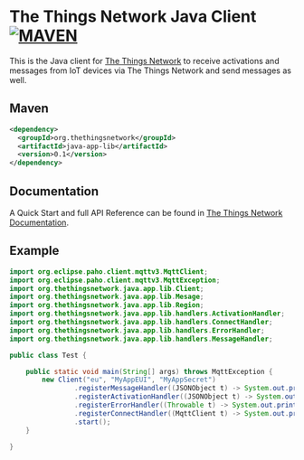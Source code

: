 # The Things Network Java Client [![MAVEN](https://img.shields.io/maven-central/v/org.thethingsnetwork/java-app-lib.svg)](http://mvnrepository.com/artifact/org.thethingsnetwork/java-app-lib)

This is the Java client for [The Things Network](https://www.thethingsnetwork.org) to receive activations and messages from IoT devices via The Things Network and send messages as well.

## Maven

```xml
<dependency>
  <groupId>org.thethingsnetwork</groupId>
  <artifactId>java-app-lib</artifactId>
  <version>0.1</version>
</dependency>
```

## Documentation

A Quick Start and full API Reference can be found in [The Things Network Documentation](https://www.thethingsnetwork.org/docs/refactor/java/).

## Example

```java
import org.eclipse.paho.client.mqttv3.MqttClient;
import org.eclipse.paho.client.mqttv3.MqttException;
import org.thethingsnetwork.java.app.lib.Client;
import org.thethingsnetwork.java.app.lib.Mesage;
import org.thethingsnetwork.java.app.lib.Region;
import org.thethingsnetwork.java.app.lib.handlers.ActivationHandler;
import org.thethingsnetwork.java.app.lib.handlers.ConnectHandler;
import org.thethingsnetwork.java.app.lib.handlers.ErrorHandler;
import org.thethingsnetwork.java.app.lib.handlers.MessageHandler;

public class Test {

    public static void main(String[] args) throws MqttException {
        new Client("eu", "MyAppEUI", "MyAppSecret")
                .registerMessageHandler((JSONObject t) -> System.out.println("new message: " + t))
                .registerActivationHandler((JSONObject t) -> System.out.println("new activation: " + t))
                .registerErrorHandler((Throwable t) -> System.out.println("error: " + t))
                .registerConnectHandler((MqttClient t) -> System.out.println("connected !"))
                .start();
    }

}

```
